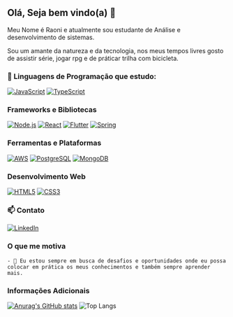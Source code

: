 ## Olá, Seja bem vindo(a) 👋

Meu Nome é Raoni e atualmente sou estudante de Análise e desenvolvimento de sistemas.

Sou um amante da natureza e da tecnologia, nos meus tempos livres gosto de assistir série, jogar rpg e de práticar trilha com bicicleta.


### 🌱  Linguagens de Programação que estudo:
  [![JavaScript](https://img.shields.io/badge/JavaScript-F7DF1E?style=for-the-badge&logo=javascript&logoColor=black)](https://developer.mozilla.org/en-US/docs/Web/JavaScript)
  [![TypeScript](https://img.shields.io/badge/TypeScript-007ACC?style=for-the-badge&logo=typescript&logoColor=white)](https://www.typescriptlang.org/)
  
### Frameworks e Bibliotecas
  [![Node.js](https://img.shields.io/badge/Node.js-43853D?style=for-the-badge&logo=node.js&logoColor=white)](https://nodejs.org/)
  [![React](https://img.shields.io/badge/React-20232A?style=for-the-badge&logo=react&logoColor=61DAFB)](https://reactjs.org/)
  [![Flutter](https://img.shields.io/badge/Flutter-02569B?style=for-the-badge&logo=flutter&logoColor=white)](https://flutter.dev/)
  [![Spring](https://img.shields.io/badge/Spring-6DB33F?style=for-the-badge&logo=spring&logoColor=white)](https://spring.io/)
  
### Ferramentas e Plataformas
  [![AWS](https://img.shields.io/badge/Amazon_AWS-232F3E?style=for-the-badge&logo=amazon-aws&logoColor=white)](https://aws.amazon.com/)
  [![PostgreSQL](https://img.shields.io/badge/PostgreSQL-316192?style=for-the-badge&logo=postgresql&logoColor=white)](https://www.postgresql.org/)
  [![MongoDB](https://img.shields.io/badge/MongoDB-4EA94B?style=for-the-badge&logo=mongodb&logoColor=white)](https://www.mongodb.com/)
  
### Desenvolvimento Web
  [![HTML5](https://img.shields.io/badge/HTML5-E34F26?style=for-the-badge&logo=html5&logoColor=white)](https://developer.mozilla.org/en-US/docs/Web/HTML)
  [![CSS3](https://img.shields.io/badge/CSS3-1572B6?style=for-the-badge&logo=css3&logoColor=white)](https://developer.mozilla.org/en-US/docs/Web/CSS)

 ### 📫 Contato 
  [![LinkedIn](https://img.shields.io/badge/LinkedIn-0077B5?style=for-the-badge&logo=linkedin&logoColor=white)](https://www.linkedin.com/in/raonidcunha/)

  ### O que me motiva
    - 🔭 Eu estou sempre em busca de desafios e oportunidades onde eu possa colocar em prática os meus conhecimentos e também sempre aprender mais.

  ### Informações Adicionais
  
  [![Anurag's GitHub stats](https://github-readme-stats.vercel.app/api?username=drakkar95)](https://github.com/drakkar95/github-readme-stats)
  ![Top Langs](https://github-readme-stats.vercel.app/api/top-langs/?username=drakkar95&layout=compact)
